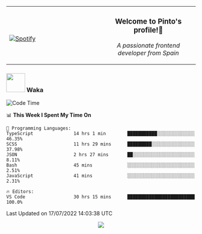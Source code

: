 <table width="100%" align="center"> 
  <tr>
  <td width="50%">
      
&nbsp; <br> [![Spotify](https://novatorem-zeta-rust.vercel.app/api/spotify)](https://open.spotify.com/user/novatorem-zeta-rust)

  </td>
  <td width="50%">
    <h3 align="center">Welcome to Pinto's profile!👋</h3>
    <p align="center"><em>A passionate frontend developer from Spain</em></p>
  </td>
  </table>

### <img src="https://media.giphy.com/media/VgCDAzcKvsR6OM0uWg/giphy.gif" width="50"> Waka

  <!--START_SECTION:waka-->
![Code Time](http://img.shields.io/badge/Code%20Time-662%20hrs%2049%20mins-blue)

📊 **This Week I Spent My Time On** 

```text
💬 Programming Languages: 
TypeScript               14 hrs 1 min        ███████████░░░░░░░░░░░░░░   46.35% 
SCSS                     11 hrs 29 mins      █████████░░░░░░░░░░░░░░░░   37.98% 
JSON                     2 hrs 27 mins       ██░░░░░░░░░░░░░░░░░░░░░░░   8.11% 
Bash                     45 mins             ░░░░░░░░░░░░░░░░░░░░░░░░░   2.51% 
JavaScript               41 mins             ░░░░░░░░░░░░░░░░░░░░░░░░░   2.31%

🔥 Editors: 
VS Code                  30 hrs 15 mins      █████████████████████████   100.0%

```


 Last Updated on 17/07/2022 14:03:38 UTC
<!--END_SECTION:waka-->

<div align="center">
<img src="https://github-readme-stats-gilt-tau.vercel.app/api/top-langs/?username=pinto-hub&layout=compact&theme=dracula" />
</div>
